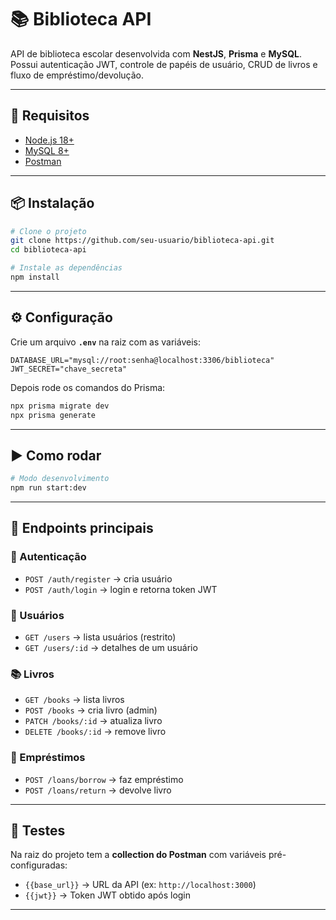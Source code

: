 # 📚 Biblioteca API

API de biblioteca escolar desenvolvida com **NestJS**, **Prisma** e **MySQL**.  
Possui autenticação JWT, controle de papéis de usuário, CRUD de livros e fluxo de empréstimo/devolução.  

---

## 🔧 Requisitos

- [Node.js 18+](https://nodejs.org/)  
- [MySQL 8+](https://www.mysql.com/)  
- [Postman](https://www.postman.com/)  

---

## 📦 Instalação

```bash
# Clone o projeto
git clone https://github.com/seu-usuario/biblioteca-api.git
cd biblioteca-api

# Instale as dependências
npm install
```

---

## ⚙️ Configuração

Crie um arquivo **`.env`** na raiz com as variáveis:

```env
DATABASE_URL="mysql://root:senha@localhost:3306/biblioteca"
JWT_SECRET="chave_secreta"
```

Depois rode os comandos do Prisma:

```bash
npx prisma migrate dev
npx prisma generate
```

---

## ▶️ Como rodar

```bash
# Modo desenvolvimento
npm run start:dev
```

---

## 📖 Endpoints principais

### 🔑 Autenticação
- `POST /auth/register` → cria usuário  
- `POST /auth/login` → login e retorna token JWT  

### 👤 Usuários
- `GET /users` → lista usuários (restrito)  
- `GET /users/:id` → detalhes de um usuário  

### 📚 Livros
- `GET /books` → lista livros  
- `POST /books` → cria livro (admin)  
- `PATCH /books/:id` → atualiza livro  
- `DELETE /books/:id` → remove livro  

### 🔄 Empréstimos
- `POST /loans/borrow` → faz empréstimo  
- `POST /loans/return` → devolve livro  

---

## 🧪 Testes

Na raiz do projeto tem a **collection do Postman** com variáveis pré-configuradas:  

- `{{base_url}}` → URL da API (ex: `http://localhost:3000`)  
- `{{jwt}}` → Token JWT obtido após login  

---
